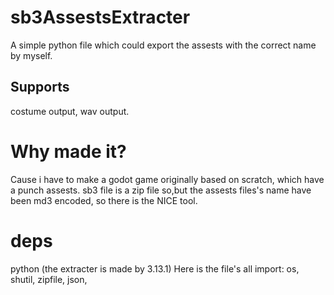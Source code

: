 # sb3AssestsExtracter
A simple python file which could export the assests with the correct name by myself.

## Supports
costume output, wav output.

# Why made it?
Cause i have to make a godot game originally based on scratch, which have a punch assests. sb3 file is a zip file so,but the assests files's name have been md3 encoded, so there is the NICE tool.

# deps
python (the extracter is made by 3.13.1) 
Here is the file's all import:
os,
shutil,
zipfile,
json,
